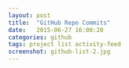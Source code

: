 ```yaml
---
layout: post
title:  "GitHub Repo Commits"
date:   2015-06-27 16:00:20
categories: github
tags: project list activity-feed
screenshot: github-list-2.jpg
---
```

